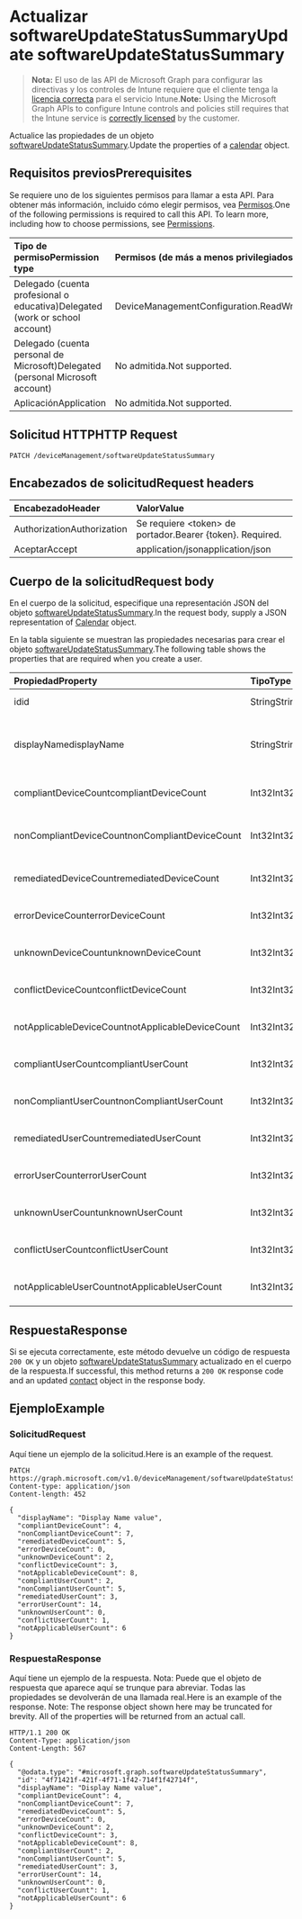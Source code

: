 # <a name="update-softwareupdatestatussummary"></a><span data-ttu-id="db219-101">Actualizar softwareUpdateStatusSummary</span><span class="sxs-lookup"><span data-stu-id="db219-101">Update softwareUpdateStatusSummary</span></span>

> <span data-ttu-id="db219-102">**Nota:** El uso de las API de Microsoft Graph para configurar las directivas y los controles de Intune requiere que el cliente tenga la [licencia correcta](https://go.microsoft.com/fwlink/?linkid=839381) para el servicio Intune.</span><span class="sxs-lookup"><span data-stu-id="db219-102">**Note:** Using the Microsoft Graph APIs to configure Intune controls and policies still requires that the Intune service is [correctly licensed](https://go.microsoft.com/fwlink/?linkid=839381) by the customer.</span></span>

<span data-ttu-id="db219-103">Actualice las propiedades de un objeto [softwareUpdateStatusSummary](../resources/intune_deviceconfig_softwareupdatestatussummary.md).</span><span class="sxs-lookup"><span data-stu-id="db219-103">Update the properties of a [calendar](../resources/intune_deviceconfig_softwareupdatestatussummary.md) object.</span></span>
## <a name="prerequisites"></a><span data-ttu-id="db219-104">Requisitos previos</span><span class="sxs-lookup"><span data-stu-id="db219-104">Prerequisites</span></span>
<span data-ttu-id="db219-p101">Se requiere uno de los siguientes permisos para llamar a esta API. Para obtener más información, incluido cómo elegir permisos, vea [Permisos](../../../concepts/permissions_reference.md).</span><span class="sxs-lookup"><span data-stu-id="db219-p101">One of the following permissions is required to call this API. To learn more, including how to choose permissions, see [Permissions](../../../concepts/permissions_reference.md).</span></span>

|<span data-ttu-id="db219-107">Tipo de permiso</span><span class="sxs-lookup"><span data-stu-id="db219-107">Permission type</span></span>|<span data-ttu-id="db219-108">Permisos (de más a menos privilegiados)</span><span class="sxs-lookup"><span data-stu-id="db219-108">Permissions (from least to most privileged)</span></span>|
|:---|:---|
|<span data-ttu-id="db219-109">Delegado (cuenta profesional o educativa)</span><span class="sxs-lookup"><span data-stu-id="db219-109">Delegated (work or school account)</span></span>|<span data-ttu-id="db219-110">DeviceManagementConfiguration.ReadWrite.All</span><span class="sxs-lookup"><span data-stu-id="db219-110">DeviceManagementConfiguration.ReadWrite.All</span></span>|
|<span data-ttu-id="db219-111">Delegado (cuenta personal de Microsoft)</span><span class="sxs-lookup"><span data-stu-id="db219-111">Delegated (personal Microsoft account)</span></span>|<span data-ttu-id="db219-112">No admitida.</span><span class="sxs-lookup"><span data-stu-id="db219-112">Not supported.</span></span>|
|<span data-ttu-id="db219-113">Aplicación</span><span class="sxs-lookup"><span data-stu-id="db219-113">Application</span></span>|<span data-ttu-id="db219-114">No admitida.</span><span class="sxs-lookup"><span data-stu-id="db219-114">Not supported.</span></span>|

## <a name="http-request"></a><span data-ttu-id="db219-115">Solicitud HTTP</span><span class="sxs-lookup"><span data-stu-id="db219-115">HTTP Request</span></span>
<!-- {
  "blockType": "ignored"
}
-->
``` http
PATCH /deviceManagement/softwareUpdateStatusSummary
```

## <a name="request-headers"></a><span data-ttu-id="db219-116">Encabezados de solicitud</span><span class="sxs-lookup"><span data-stu-id="db219-116">Request headers</span></span>
|<span data-ttu-id="db219-117">Encabezado</span><span class="sxs-lookup"><span data-stu-id="db219-117">Header</span></span>|<span data-ttu-id="db219-118">Valor</span><span class="sxs-lookup"><span data-stu-id="db219-118">Value</span></span>|
|:---|:---|
|<span data-ttu-id="db219-119">Authorization</span><span class="sxs-lookup"><span data-stu-id="db219-119">Authorization</span></span>|<span data-ttu-id="db219-120">Se requiere &lt;token&gt; de portador.</span><span class="sxs-lookup"><span data-stu-id="db219-120">Bearer {token}. Required.</span></span>|
|<span data-ttu-id="db219-121">Aceptar</span><span class="sxs-lookup"><span data-stu-id="db219-121">Accept</span></span>|<span data-ttu-id="db219-122">application/json</span><span class="sxs-lookup"><span data-stu-id="db219-122">application/json</span></span>|

## <a name="request-body"></a><span data-ttu-id="db219-123">Cuerpo de la solicitud</span><span class="sxs-lookup"><span data-stu-id="db219-123">Request body</span></span>
<span data-ttu-id="db219-124">En el cuerpo de la solicitud, especifique una representación JSON del objeto [softwareUpdateStatusSummary](../resources/intune_deviceconfig_softwareupdatestatussummary.md).</span><span class="sxs-lookup"><span data-stu-id="db219-124">In the request body, supply a JSON representation of [Calendar](../resources/intune_deviceconfig_softwareupdatestatussummary.md) object.</span></span>

<span data-ttu-id="db219-125">En la tabla siguiente se muestran las propiedades necesarias para crear el objeto [softwareUpdateStatusSummary](../resources/intune_deviceconfig_softwareupdatestatussummary.md).</span><span class="sxs-lookup"><span data-stu-id="db219-125">The following table shows the properties that are required when you create a user.</span></span>

|<span data-ttu-id="db219-126">Propiedad</span><span class="sxs-lookup"><span data-stu-id="db219-126">Property</span></span>|<span data-ttu-id="db219-127">Tipo</span><span class="sxs-lookup"><span data-stu-id="db219-127">Type</span></span>|<span data-ttu-id="db219-128">Descripción</span><span class="sxs-lookup"><span data-stu-id="db219-128">Description</span></span>|
|:---|:---|:---|
|<span data-ttu-id="db219-129">id</span><span class="sxs-lookup"><span data-stu-id="db219-129">id</span></span>|<span data-ttu-id="db219-130">String</span><span class="sxs-lookup"><span data-stu-id="db219-130">String</span></span>|<span data-ttu-id="db219-131">Clave de la entidad.</span><span class="sxs-lookup"><span data-stu-id="db219-131">Key of the setting.</span></span>|
|<span data-ttu-id="db219-132">displayName</span><span class="sxs-lookup"><span data-stu-id="db219-132">displayName</span></span>|<span data-ttu-id="db219-133">String</span><span class="sxs-lookup"><span data-stu-id="db219-133">String</span></span>|<span data-ttu-id="db219-134">El nombre de la directiva.</span><span class="sxs-lookup"><span data-stu-id="db219-134">The Name parameter specifies the name of the retention policy tag.</span></span>|
|<span data-ttu-id="db219-135">compliantDeviceCount</span><span class="sxs-lookup"><span data-stu-id="db219-135">compliantDeviceCount</span></span>|<span data-ttu-id="db219-136">Int32</span><span class="sxs-lookup"><span data-stu-id="db219-136">Int32</span></span>|<span data-ttu-id="db219-137">Número de dispositivos compatibles.</span><span class="sxs-lookup"><span data-stu-id="db219-137">Number of compliant devices.</span></span>|
|<span data-ttu-id="db219-138">nonCompliantDeviceCount</span><span class="sxs-lookup"><span data-stu-id="db219-138">nonCompliantDeviceCount</span></span>|<span data-ttu-id="db219-139">Int32</span><span class="sxs-lookup"><span data-stu-id="db219-139">Int32</span></span>|<span data-ttu-id="db219-140">Número de dispositivos no compatibles.</span><span class="sxs-lookup"><span data-stu-id="db219-140">Number of non compliant devices.</span></span>|
|<span data-ttu-id="db219-141">remediatedDeviceCount</span><span class="sxs-lookup"><span data-stu-id="db219-141">remediatedDeviceCount</span></span>|<span data-ttu-id="db219-142">Int32</span><span class="sxs-lookup"><span data-stu-id="db219-142">Int32</span></span>|<span data-ttu-id="db219-143">Número de dispositivos corregidos.</span><span class="sxs-lookup"><span data-stu-id="db219-143">Number of remediated devices.</span></span>|
|<span data-ttu-id="db219-144">errorDeviceCount</span><span class="sxs-lookup"><span data-stu-id="db219-144">errorDeviceCount</span></span>|<span data-ttu-id="db219-145">Int32</span><span class="sxs-lookup"><span data-stu-id="db219-145">Int32</span></span>|<span data-ttu-id="db219-146">Número de dispositivos con errores.</span><span class="sxs-lookup"><span data-stu-id="db219-146">Number of devices had error.</span></span>|
|<span data-ttu-id="db219-147">unknownDeviceCount</span><span class="sxs-lookup"><span data-stu-id="db219-147">unknownDeviceCount</span></span>|<span data-ttu-id="db219-148">Int32</span><span class="sxs-lookup"><span data-stu-id="db219-148">Int32</span></span>|<span data-ttu-id="db219-149">Número de dispositivos desconocidos.</span><span class="sxs-lookup"><span data-stu-id="db219-149">Number of unknown devices.</span></span>|
|<span data-ttu-id="db219-150">conflictDeviceCount</span><span class="sxs-lookup"><span data-stu-id="db219-150">conflictDeviceCount</span></span>|<span data-ttu-id="db219-151">Int32</span><span class="sxs-lookup"><span data-stu-id="db219-151">Int32</span></span>|<span data-ttu-id="db219-152">Número de dispositivos en conflicto.</span><span class="sxs-lookup"><span data-stu-id="db219-152">Number of conflict devices.</span></span>|
|<span data-ttu-id="db219-153">notApplicableDeviceCount</span><span class="sxs-lookup"><span data-stu-id="db219-153">notApplicableDeviceCount</span></span>|<span data-ttu-id="db219-154">Int32</span><span class="sxs-lookup"><span data-stu-id="db219-154">Int32</span></span>|<span data-ttu-id="db219-155">Número de dispositivos no aplicables.</span><span class="sxs-lookup"><span data-stu-id="db219-155">Number of not applicable devices.</span></span>|
|<span data-ttu-id="db219-156">compliantUserCount</span><span class="sxs-lookup"><span data-stu-id="db219-156">compliantUserCount</span></span>|<span data-ttu-id="db219-157">Int32</span><span class="sxs-lookup"><span data-stu-id="db219-157">Int32</span></span>|<span data-ttu-id="db219-158">Número de usuarios compatibles.</span><span class="sxs-lookup"><span data-stu-id="db219-158">Number of users: 542</span></span>|
|<span data-ttu-id="db219-159">nonCompliantUserCount</span><span class="sxs-lookup"><span data-stu-id="db219-159">nonCompliantUserCount</span></span>|<span data-ttu-id="db219-160">Int32</span><span class="sxs-lookup"><span data-stu-id="db219-160">Int32</span></span>|<span data-ttu-id="db219-161">Número de usuarios no compatibles.</span><span class="sxs-lookup"><span data-stu-id="db219-161">Number of non compliant users.</span></span>|
|<span data-ttu-id="db219-162">remediatedUserCount</span><span class="sxs-lookup"><span data-stu-id="db219-162">remediatedUserCount</span></span>|<span data-ttu-id="db219-163">Int32</span><span class="sxs-lookup"><span data-stu-id="db219-163">Int32</span></span>|<span data-ttu-id="db219-164">Número de usuarios corregidos.</span><span class="sxs-lookup"><span data-stu-id="db219-164">Number of users: 542</span></span>|
|<span data-ttu-id="db219-165">errorUserCount</span><span class="sxs-lookup"><span data-stu-id="db219-165">errorUserCount</span></span>|<span data-ttu-id="db219-166">Int32</span><span class="sxs-lookup"><span data-stu-id="db219-166">Int32</span></span>|<span data-ttu-id="db219-167">Número de usuarios con errores.</span><span class="sxs-lookup"><span data-stu-id="db219-167">Number of users had error.</span></span>|
|<span data-ttu-id="db219-168">unknownUserCount</span><span class="sxs-lookup"><span data-stu-id="db219-168">unknownUserCount</span></span>|<span data-ttu-id="db219-169">Int32</span><span class="sxs-lookup"><span data-stu-id="db219-169">Int32</span></span>|<span data-ttu-id="db219-170">Número de usuarios desconocidos.</span><span class="sxs-lookup"><span data-stu-id="db219-170">Number of users: 542</span></span>|
|<span data-ttu-id="db219-171">conflictUserCount</span><span class="sxs-lookup"><span data-stu-id="db219-171">conflictUserCount</span></span>|<span data-ttu-id="db219-172">Int32</span><span class="sxs-lookup"><span data-stu-id="db219-172">Int32</span></span>|<span data-ttu-id="db219-173">Número de usuarios en conflicto.</span><span class="sxs-lookup"><span data-stu-id="db219-173">Number of users: 542</span></span>|
|<span data-ttu-id="db219-174">notApplicableUserCount</span><span class="sxs-lookup"><span data-stu-id="db219-174">notApplicableUserCount</span></span>|<span data-ttu-id="db219-175">Int32</span><span class="sxs-lookup"><span data-stu-id="db219-175">Int32</span></span>|<span data-ttu-id="db219-176">Número de usuarios no aplicables.</span><span class="sxs-lookup"><span data-stu-id="db219-176">Number of not applicable users.</span></span>|



## <a name="response"></a><span data-ttu-id="db219-177">Respuesta</span><span class="sxs-lookup"><span data-stu-id="db219-177">Response</span></span>
<span data-ttu-id="db219-178">Si se ejecuta correctamente, este método devuelve un código de respuesta `200 OK` y un objeto [softwareUpdateStatusSummary](../resources/intune_deviceconfig_softwareupdatestatussummary.md) actualizado en el cuerpo de la respuesta.</span><span class="sxs-lookup"><span data-stu-id="db219-178">If successful, this method returns a `200 OK` response code and an updated [contact](../resources/intune_deviceconfig_softwareupdatestatussummary.md) object in the response body.</span></span>

## <a name="example"></a><span data-ttu-id="db219-179">Ejemplo</span><span class="sxs-lookup"><span data-stu-id="db219-179">Example</span></span>
### <a name="request"></a><span data-ttu-id="db219-180">Solicitud</span><span class="sxs-lookup"><span data-stu-id="db219-180">Request</span></span>
<span data-ttu-id="db219-181">Aquí tiene un ejemplo de la solicitud.</span><span class="sxs-lookup"><span data-stu-id="db219-181">Here is an example of the request.</span></span>
``` http
PATCH https://graph.microsoft.com/v1.0/deviceManagement/softwareUpdateStatusSummary
Content-type: application/json
Content-length: 452

{
  "displayName": "Display Name value",
  "compliantDeviceCount": 4,
  "nonCompliantDeviceCount": 7,
  "remediatedDeviceCount": 5,
  "errorDeviceCount": 0,
  "unknownDeviceCount": 2,
  "conflictDeviceCount": 3,
  "notApplicableDeviceCount": 8,
  "compliantUserCount": 2,
  "nonCompliantUserCount": 5,
  "remediatedUserCount": 3,
  "errorUserCount": 14,
  "unknownUserCount": 0,
  "conflictUserCount": 1,
  "notApplicableUserCount": 6
}
```

### <a name="response"></a><span data-ttu-id="db219-182">Respuesta</span><span class="sxs-lookup"><span data-stu-id="db219-182">Response</span></span>
<span data-ttu-id="db219-p102">Aquí tiene un ejemplo de la respuesta. Nota: Puede que el objeto de respuesta que aparece aquí se trunque para abreviar. Todas las propiedades se devolverán de una llamada real.</span><span class="sxs-lookup"><span data-stu-id="db219-p102">Here is an example of the response. Note: The response object shown here may be truncated for brevity. All of the properties will be returned from an actual call.</span></span>
``` http
HTTP/1.1 200 OK
Content-Type: application/json
Content-Length: 567

{
  "@odata.type": "#microsoft.graph.softwareUpdateStatusSummary",
  "id": "4f71421f-421f-4f71-1f42-714f1f42714f",
  "displayName": "Display Name value",
  "compliantDeviceCount": 4,
  "nonCompliantDeviceCount": 7,
  "remediatedDeviceCount": 5,
  "errorDeviceCount": 0,
  "unknownDeviceCount": 2,
  "conflictDeviceCount": 3,
  "notApplicableDeviceCount": 8,
  "compliantUserCount": 2,
  "nonCompliantUserCount": 5,
  "remediatedUserCount": 3,
  "errorUserCount": 14,
  "unknownUserCount": 0,
  "conflictUserCount": 1,
  "notApplicableUserCount": 6
}
```



